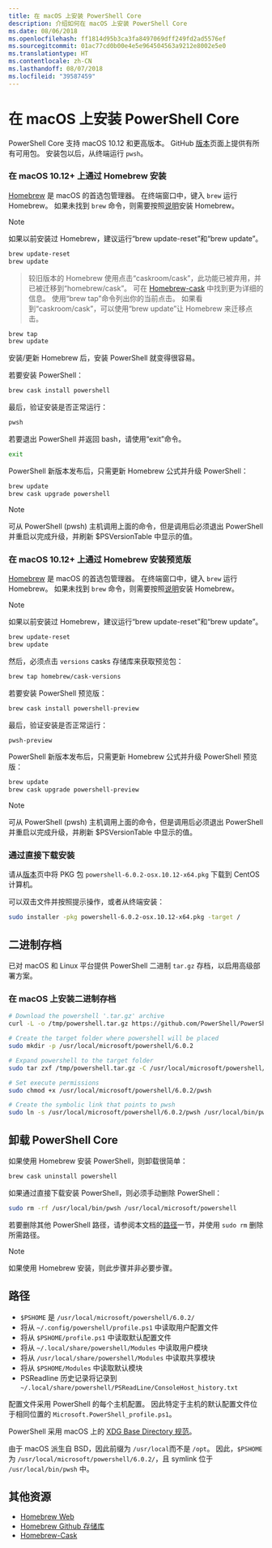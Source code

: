 ```yaml
---
title: 在 macOS 上安装 PowerShell Core
description: 介绍如何在 macOS 上安装 PowerShell Core
ms.date: 08/06/2018
ms.openlocfilehash: ff1814d95b3ca3fa8497069dff249fd2ad5576ef
ms.sourcegitcommit: 01ac77cd0b00e4e5e964504563a9212e8002e5e0
ms.translationtype: HT
ms.contentlocale: zh-CN
ms.lasthandoff: 08/07/2018
ms.locfileid: "39587459"
---
```

# <a name="installing-powershell-core-on-macos"></a>在 macOS 上安装 PowerShell Core

PowerShell Core 支持 macOS 10.12 和更高版本。
GitHub [版本][]页面上提供有所有可用包。
安装包以后，从终端运行 `pwsh`。

### <a name="installation-via-homebrew-on-macos-1012"></a>在 macOS 10.12+ 上通过 Homebrew 安装

[Homebrew][brew] 是 macOS 的首选包管理器。
在终端窗口中，键入 `brew` 运行 Homebrew。  如果未找到 `brew` 命令，则需要按照[说明][brew]安装 Homebrew。

> [!NOTE]
> 如果以前安装过 Homebrew，建议运行“brew update-reset”和“brew update”。
```sh
brew update-reset
brew update
```

> 较旧版本的 Homebrew 使用点击“caskroom/cask”，此功能已被弃用，并已被迁移到“homebrew/cask”。  可在 [Homebrew-cask][cask] 中找到更为详细的信息。 使用“brew tap”命令列出你的当前点击。  如果看到“caskroom/cask”，可以使用“brew update”让 Homebrew 来迁移点击。

```sh
brew tap
brew update
```

安装/更新 Homebrew 后，安装 PowerShell 就变得很容易。

若要安装 PowerShell：

```sh
brew cask install powershell
```

最后，验证安装是否正常运行：

```sh
pwsh
```

若要退出 PowerShell 并返回 bash，请使用“exit”命令。
```sh
exit
```

PowerShell 新版本发布后，只需更新 Homebrew 公式并升级 PowerShell：

```sh
brew update
brew cask upgrade powershell
```

> [!NOTE]
> 可从 PowerShell (pwsh) 主机调用上面的命令，但是调用后必须退出 PowerShell 并重启以完成升级，并刷新 $PSVersionTable 中显示的值。

### <a name="installing-preview-via-homebrew-on-macos-1012"></a>在 macOS 10.12+ 上通过 Homebrew 安装预览版

[Homebrew][brew] 是 macOS 的首选包管理器。
在终端窗口中，键入 `brew` 运行 Homebrew。  如果未找到 `brew` 命令，则需要按照[说明][brew]安装 Homebrew。

> [!NOTE]
> 如果以前安装过 Homebrew，建议运行“brew update-reset”和“brew update”。
```sh
brew update-reset
brew update
```

然后，必须点击 `versions` casks 存储库来获取预览包：

```sh
brew tap homebrew/cask-versions
```

若要安装 PowerShell 预览版：

```sh
brew cask install powershell-preview
```

最后，验证安装是否正常运行：

```sh
pwsh-preview
```

PowerShell 新版本发布后，只需更新 Homebrew 公式并升级 PowerShell 预览版：

```sh
brew update
brew cask upgrade powershell-preview
```

> [!NOTE]
> 可从 PowerShell (pwsh) 主机调用上面的命令，但是调用后必须退出 PowerShell 并重启以完成升级，并刷新 $PSVersionTable 中显示的值。

### <a name="installation-via-direct-download"></a>通过直接下载安装

请从[版本][]页中将 PKG 包 `powershell-6.0.2-osx.10.12-x64.pkg` 下载到 CentOS 计算机。

可以双击文件并按照提示操作，或者从终端安装：

```sh
sudo installer -pkg powershell-6.0.2-osx.10.12-x64.pkg -target /
```

## <a name="binary-archives"></a>二进制存档

已对 macOS 和 Linux 平台提供 PowerShell 二进制 `tar.gz` 存档，以启用高级部署方案。

### <a name="installing-binary-archives-on-macos"></a>在 macOS 上安装二进制存档

```sh
# Download the powershell '.tar.gz' archive
curl -L -o /tmp/powershell.tar.gz https://github.com/PowerShell/PowerShell/releases/download/v6.0.2/powershell-6.0.2-osx-x64.tar.gz

# Create the target folder where powershell will be placed
sudo mkdir -p /usr/local/microsoft/powershell/6.0.2

# Expand powershell to the target folder
sudo tar zxf /tmp/powershell.tar.gz -C /usr/local/microsoft/powershell/6.0.2

# Set execute permissions
sudo chmod +x /usr/local/microsoft/powershell/6.0.2/pwsh

# Create the symbolic link that points to pwsh
sudo ln -s /usr/local/microsoft/powershell/6.0.2/pwsh /usr/local/bin/pwsh
```

## <a name="uninstalling-powershell-core"></a>卸载 PowerShell Core

如果使用 Homebrew 安装 PowerShell，则卸载很简单：

```sh
brew cask uninstall powershell
```

如果通过直接下载安装 PowerShell，则必须手动删除 PowerShell：

```sh
sudo rm -rf /usr/local/bin/pwsh /usr/local/microsoft/powershell
```

若要删除其他 PowerShell 路径，请参阅本文档的[路径][]一节，并使用 `sudo rm` 删除所需路径。

> [!NOTE]
> 如果使用 Homebrew 安装，则此步骤并非必要步骤。

[路径]:#paths

## <a name="paths"></a>路径

* `$PSHOME` 是 `/usr/local/microsoft/powershell/6.0.2/`
* 将从 `~/.config/powershell/profile.ps1` 中读取用户配置文件
* 将从 `$PSHOME/profile.ps1` 中读取默认配置文件
* 将从 `~/.local/share/powershell/Modules` 中读取用户模块
* 将从 `/usr/local/share/powershell/Modules` 中读取共享模块
* 将从 `$PSHOME/Modules` 中读取默认模块
* PSReadline 历史记录将记录到 `~/.local/share/powershell/PSReadLine/ConsoleHost_history.txt`

配置文件采用 PowerShell 的每个主机配置。
因此特定于主机的默认配置文件位于相同位置的 `Microsoft.PowerShell_profile.ps1`。

PowerShell 采用 macOS 上的 [XDG Base Directory 规范][xdg-bds]。

由于 macOS 派生自 BSD，因此前缀为 `/usr/local`而不是 `/opt`。
因此，`$PSHOME` 为 `/usr/local/microsoft/powershell/6.0.2/`，且 symlink 位于 `/usr/local/bin/pwsh` 中。

## <a name="additional-resources"></a>其他资源

* [Homebrew Web][brew]
* [Homebrew Github 存储库][GitHub]
* [Homebrew-Cask][cask]


[brew]: http://brew.sh/
[GitHub]: https://github.com/Homebrew
[Cask]: https://github.com/Homebrew/homebrew-cask
[版本]: https://github.com/PowerShell/PowerShell/releases/latest
[xdg-bds]: https://specifications.freedesktop.org/basedir-spec/basedir-spec-latest.html
